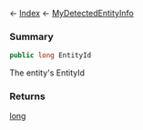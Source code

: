 ← [Index](Api-Index) ← [MyDetectedEntityInfo](Sandbox.ModAPI.Ingame.MyDetectedEntityInfo)

### Summary

```csharp
public long EntityId
```

The entity's EntityId

### Returns

[long](System.Int64)

